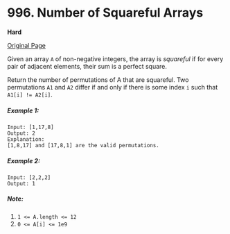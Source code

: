 # 996. Number of Squareful Arrays

**Hard**

[Original Page](https://leetcode.com/problems/number-of-squareful-arrays/)

Given an array `A` of non-negative integers, the array is _squareful_ if for every pair of adjacent elements, their sum is a perfect square.

Return the number of permutations of A that are squareful.  Two permutations `A1` and `A2` differ if and only if there is some index `i` such that `A1[i] != A2[i]`.

##### Example 1:
```
Input: [1,17,8]
Output: 2
Explanation: 
[1,8,17] and [17,8,1] are the valid permutations.
```

##### Example 2:
```
Input: [2,2,2]
Output: 1
```

##### Note:
1. `1 <= A.length <= 12`
2. `0 <= A[i] <= 1e9`
